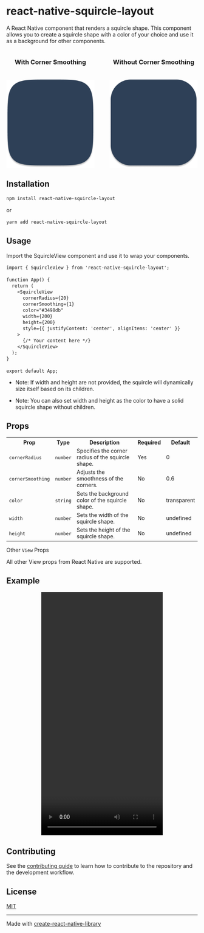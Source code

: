 # react-native-squircle-layout

A React Native component that renders a squircle shape. This component allows you to create a squircle shape with a color of your choice and use it as a background for other components.

<div style="display: flex; justify-content: center; align-items: center; gap: 40px;">
  <div style="display: flex; flex-direction: column; justify-content: center; align-items: center; gap: 20px">
    <h3>With Corner Smoothing</h3>
    <img src="./assets/shape-smooth.png" width="300" />
  </div>
  <div style="display: flex; flex-direction: column; justify-content: center; align-items: center; gap: 20px"
  >
    <h3>Without Corner Smoothing</h3>
    <img src="./assets/shape-normal.png" width="300" />
  </div>
</div>

## Installation

```sh
npm install react-native-squircle-layout
```

or

```sh
yarn add react-native-squircle-layout
```

## Usage

Import the SquircleView component and use it to wrap your components.

```tsx
import { SquircleView } from 'react-native-squircle-layout';

function App() {
  return (
    <SquircleView
      cornerRadius={20}
      cornerSmoothing={1}
      color="#3498db"
      width={200}
      height={200}
      style={{ justifyContent: 'center', alignItems: 'center' }}
    >
      {/* Your content here */}
    </SquircleView>
  );
}

export default App;
```

- Note: If width and height are not provided, the squircle will dynamically size itself based on its children.

- Note: You can also set width and height as the color to have a solid squircle shape without children.

## Props

<table>
<tr>
  <th>Prop</th>
  <th>Type</th>
  <th>Description</th>
  <th>Required</th>
  <th>Default</th>
</tr>
<tr>
  <td><code>cornerRadius</code></td>
  <td><code>number</code></td>
  <td>Specifies the corner radius of the squircle shape.</td>
  <td>Yes</td>
  <td>0</td>
</tr>
<tr>
  <td><code>cornerSmoothing</code></td>
  <td><code>number</code></td>
  <td>Adjusts the smoothness of the corners.</td>
  <td>No</td>
  <td>0.6</td>
</tr>
<tr>
  <td><code>color</code></td>
  <td><code>string</code></td>
  <td>Sets the background color of the squircle shape.</td>
  <td>No</td>
  <td>transparent</td>
</tr>
<tr>
  <td><code>width</code></td>
  <td><code>number</code></td>
  <td>Sets the width of the squircle shape.</td>
  <td>No</td>
  <td>undefined</td>
</tr>
<tr>
  <td><code>height</code></td>
  <td><code>number</code></td>
  <td>Sets the height of the squircle shape.</td>
  <td>No</td>
  <td>undefined</td>
</tr>
</table>

Other <code>View</code> Props

All other View props from React Native are supported.

## Example
<div style="display: flex; justify-content: center; align-items: center;">
<video width="320" height="640" loop autoplay controls>
  <source src="./assets/example.mp4" type="video/mp4">
  Your browser does not support the video tag.
</video>
</div>

## Contributing

See the [contributing guide](CONTRIBUTING.md) to learn how to contribute to the repository and the development workflow.

## License

[MIT](LICENSE)

---

Made with [create-react-native-library](https://github.com/callstack/react-native-builder-bob)
